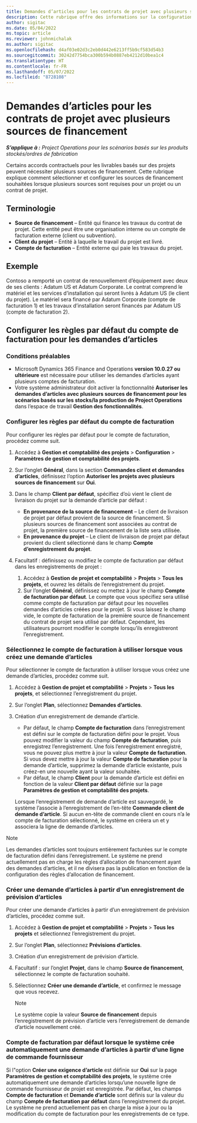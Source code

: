 ```yaml
---
title: Demandes d’articles pour les contrats de projet avec plusieurs sources de financement
description: Cette rubrique offre des informations sur la configuration et l’utilisation des demandes d’articles avec plusieurs sources de financement.
author: sigitac
ms.date: 05/04/2022
ms.topic: article
ms.reviewer: johnmichalak
ms.author: sigitac
ms.openlocfilehash: d4af03e02d3c2eb0d442e6213ff5b9cf583d54b3
ms.sourcegitcommit: 30242d7754bca300b594b0887eb4212d10bea1c4
ms.translationtype: HT
ms.contentlocale: fr-FR
ms.lasthandoff: 05/07/2022
ms.locfileid: "8728108"
---
```

# <a name="item-requirements-for-project-contracts-with-multiple-funding-sources"></a>Demandes d’articles pour les contrats de projet avec plusieurs sources de financement

_**S’applique à :** Project Operations pour les scénarios basés sur les produits stockés/ordres de fabrication_

Certains accords contractuels pour les livrables basés sur des projets peuvent nécessiter plusieurs sources de financement. Cette rubrique explique comment sélectionner et configurer les sources de financement souhaitées lorsque plusieurs sources sont requises pour un projet ou un contrat de projet.

## <a name="terminology"></a>Terminologie

- **Source de financement** – Entité qui finance les travaux du contrat de projet. Cette entité peut être une organisation interne ou un compte de facturation externe (client ou subvention).
- **Client du projet** – Entité à laquelle le travail du projet est livré.
- **Compte de facturation** – Entité externe qui paie les travaux du projet.

## <a name="example"></a>Exemple

Contoso a remporté un contrat de renouvellement d’équipement avec deux de ses clients : Adatum US et Adatum Corporate. Le contrat comprend le matériel et les services d’installation qui seront livrés à Adatum US (le client du projet). Le matériel sera financé par Adatum Corporate (compte de facturation 1) et les travaux d’installation seront financés par Adatum US (compte de facturation 2).

## <a name="set-up-invoice-account-defaulting-rules-for-item-requirements"></a>Configurer les règles par défaut du compte de facturation pour les demandes d’articles

### <a name="prerequisites"></a>Conditions préalables

- Microsoft Dynamics 365 Finance and Operations **version 10.0.27 ou ultérieure** est nécessaire pour utiliser les demandes d’articles ayant plusieurs comptes de facturation.
- Votre système administrateur doit activer la fonctionnalité **Autoriser les demandes d’articles avec plusieurs sources de financement pour les scénarios basés sur les stocks/la production de Project Operations** dans l’espace de travail **Gestion des fonctionnalités**.

### <a name="set-up-the-invoice-account-defaulting-rules"></a>Configurer les règles par défaut du compte de facturation

Pour configurer les règles par défaut pour le compte de facturation, procédez comme suit.

1. Accédez à **Gestion et comptabilité des projets** \> **Configuration** \> **Paramètres de gestion et comptabilité des projets**.
1. Sur l’onglet **Général**, dans la section **Commandes client et demandes d’articles**, définissez l’option **Autoriser les projets avec plusieurs sources de financement** sur **Oui**.
1. Dans le champ **Client par défaut**, spécifiez d’où vient le client de livraison du projet sur la demande d’article par défaut :

    - **En provenance de la source de financement** – Le client de livraison de projet par défaut provient de la source de financement. Si plusieurs sources de financement sont associées au contrat de projet, la première source de financement de la liste sera utilisée.
    - **En provenance du projet** – Le client de livraison de projet par défaut provient du client sélectionné dans le champ **Compte d’enregistrement du projet**.

1. Facultatif : définissez ou modifiez le compte de facturation par défaut dans les enregistrements de projet :

    1. Accédez à **Gestion de projet et comptabilité** \> **Projets** \> **Tous les projets**, et ouvrez les détails de l’enregistrement du projet.
    2. Sur l’onglet **Général**, définissez ou mettez à jour le champ **Compte de facturation par défaut**. Le compte que vous spécifiez sera utilisé comme compte de facturation par défaut pour les nouvelles demandes d’articles créées pour le projet. Si vous laissez le champ vide, le compte de facturation de la première source de financement du contrat de projet sera utilisé par défaut. Cependant, les utilisateurs pourront modifier le compte lorsqu’ils enregistreront l’enregistrement.

### <a name="select-the-invoice-account-to-use-when-you-create-an-item-requirement"></a>Sélectionnez le compte de facturation à utiliser lorsque vous créez une demande d’articles

Pour sélectionner le compte de facturation à utiliser lorsque vous créez une demande d’articles, procédez comme suit.

1. Accédez à **Gestion de projet et comptabilité** \> **Projets** \> **Tous les projets**, et sélectionnez l’enregistrement du projet.
1. Sur l’onglet **Plan**, sélectionnez **Demandes d’articles**.
1. Création d’un enregistrement de demande d’article.

    - Par défaut, le champ **Compte de facturation** dans l’enregistrement est défini sur le compte de facturation défini pour le projet. Vous pouvez modifier la valeur du champ **Compte de facturation**, puis enregistrez l’enregistrement. Une fois l’enregistrement enregistré, vous ne pouvez plus mettre à jour la valeur **Compte de facturation**. Si vous devez mettre à jour la valeur **Compte de facturation** pour la demande d’article, supprimez la demande d’article existante, puis créez-en une nouvelle ayant la valeur souhaitée.
    - Par défaut, le champ **Client** pour la demande d’article est défini en fonction de la valeur **Client par défaut** définie sur la page **Paramètres de gestion et comptabilité des projets**.

    Lorsque l’enregistrement de demande d’article est sauvegardé, le système l’associe à l’enregistrement de l’en-tête **Commande client de demande d’article**. Si aucun en-tête de commande client en cours n’a le compte de facturation sélectionné, le système en créera un et y associera la ligne de demande d’articles.

> [!NOTE]
> Les demandes d’articles sont toujours entièrement facturées sur le compte de facturation défini dans l’enregistrement. Le système ne prend actuellement pas en charge les règles d’allocation de financement ayant des demandes d’articles, et il ne divisera pas la publication en fonction de la configuration des règles d’allocation de financement.

### <a name="create-an-item-requirement-from-an-item-forecast-record"></a>Créer une demande d’articles à partir d’un enregistrement de prévision d’articles

Pour créer une demande d’articles à partir d’un enregistrement de prévision d’articles, procédez comme suit.

1. Accédez à **Gestion de projet et comptabilité** \> **Projets** \> **Tous les projets** et sélectionnez l’enregistrement du projet.
1. Sur l’onglet **Plan**, sélectionnez **Prévisions d’articles**.
1. Création d’un enregistrement de prévision d’article.
1. Facultatif : sur l’onglet **Projet**, dans le champ **Source de financement**, sélectionnez le compte de facturation souhaité.
1. Sélectionnez **Créer une demande d’article**, et confirmez le message que vous recevez.

    > [!NOTE]
    > Le système copie la valeur **Source de financement** depuis l’enregistrement de prévision d’article vers l’enregistrement de demande d’article nouvellement créé.

### <a name="default-invoice-account-when-the-system-automatically-creates-an-item-requirement-from-a-purchase-order-line"></a>Compte de facturation par défaut lorsque le système crée automatiquement une demande d’articles à partir d’une ligne de commande fournisseur

Si l"option **Créer une exigence d’article** est définie sur **Oui** sur la page **Paramètres de gestion et comptabilité des projets**, le système crée automatiquement une demande d’articles lorsqu’une nouvelle ligne de commande fournisseur de projet est enregistrée. Par défaut, les champs **Compte de facturation** et **Demande d’article** sont définis sur la valeur du champ **Compte de facturation par défaut** dans l’enregistrement du projet. Le système ne prend actuellement pas en charge la mise à jour ou la modification du compte de facturation pour les enregistrements de ce type.
